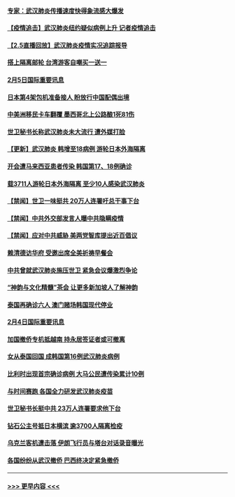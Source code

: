 #### [专家：武汉肺炎传播速度快得象流感大爆发](../pages/prog202/a102770132.md?t=02060202) 
#### [【疫情追击】武汉肺炎纽约疑似病例上升 记者疫情追击](../pages/prog202/a102770000.md?t=02060202) 
#### [【2.5直播回放】武汉肺炎疫情实况追踪报导](../pages/prog202/a102769913.md?t=02060202) 
#### [搭上隔离邮轮 台湾游客自嘲买一送一](../pages/prog202/a102769845.md?t=02060202) 
#### [2月5日国际重要讯息](../pages/prog202/a102769821.md?t=02060202) 
#### [日本第4架包机准备接人 盼放行中国配偶出境](../pages/prog202/a102769765.md?t=02060202) 
#### [中美洲移民卡车翻覆 墨西哥北上公路酿1死81伤](../pages/prog202/a102769703.md?t=02060202) 
#### [世卫秘书长称武汉肺炎未大流行 遭外媒打脸](../pages/prog202/a102769679.md?t=02060202) 
#### [【更新】武汉肺炎 韩增至18病例 游轮日本外海隔离](../pages/prog202/a102758911.md?t=02060202) 
#### [开会遭马来西亚患者传染 韩国第17、18例确诊](../pages/prog202/a102769600.md?t=02060202) 
#### [载3711人游轮日本外海隔离 至少10人感染武汉肺炎](../pages/prog202/a102769538.md?t=02060202) 
#### [【禁闻】世卫一味挺共 20万人连署吁总干事下台](../pages/prog202/a102769445.md?t=02060202) 
#### [【禁闻】中共外交部发言人曝中共隐瞒疫情](../pages/prog202/a102769400.md?t=02060202) 
#### [【禁闻】应对中共威胁 美两党智库提出近百倡议](../pages/prog202/a102769357.md?t=02060202) 
#### [赖清德访华府  受邀出席全美祈祷早餐会](../pages/prog202/a102769350.md?t=02060202) 
#### [中共曾就武汉肺炎施压世卫 紧急会议爆激烈争论](../pages/prog202/a102769312.md?t=02060202) 
#### [“神韵与文化精髓”茶会 让更多新加坡人了解神韵](../pages/prog202/a102769286.md?t=02060202) 
#### [泰国再确诊六人 澳门赌场韩国现代停业](../pages/prog202/a102769239.md?t=02060202) 
#### [2月4日国际重要讯息](../pages/prog202/a102768884.md?t=02060202) 
#### [加国撤侨专机抵越南 持永居签证者或可撤离](../pages/prog202/a102768877.md?t=02060202) 
#### [女从泰国回国 成韩国第16例武汉肺炎病例](../pages/prog202/a102768669.md?t=02060202) 
#### [比利时出现首宗确诊病例 大马公民遭传染累计10例](../pages/prog202/a102768824.md?t=02060202) 
#### [与时间赛跑 各国全力研发武汉肺炎疫苗](../pages/prog202/a102768738.md?t=02060202) 
#### [世卫秘书长挺中共 23万人连署要求他下台](../pages/prog202/a102768717.md?t=02060202) 
#### [钻石公主号抵日本横滨 逾3700人隔离检疫](../pages/prog202/a102768714.md?t=02060202) 
#### [乌克兰客机遭击落 伊朗飞行员与塔台对话录音曝光](../pages/prog202/a102768645.md?t=02060202) 
#### [各国纷纷从武汉撤侨 巴西终决定紧急撤侨](../pages/prog202/a102768630.md?t=02060202) 

----
#### [ >>> 更早内容 <<< ](../indexes/prog202-earlier.md)
